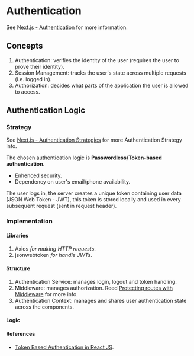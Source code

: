 # Authentication

See [Next.js - Authentication](https://nextjs.org/docs/app/building-your-application/authentication) for more information.

## Concepts

1. Authentication: verifies the identity of the user (requires the user to prove their identity).
2. Session Management: tracks the user's state across multiple requests (i.e. logged in).
3. Authorization: decides what parts of the application the user is allowed to access.


## Authentication Logic

### Strategy

See [Next.js - Authentication Strategies](https://nextjs.org/docs/app/building-your-application/authentication#authentication-strategies) for more Authentication Strategy info.

The chosen authentication logic is **Passwordless/Token-based authentication**.

- Enhenced security.
- Dependency on user's email/phone availability.

The user logs in, the server creates a unique token containing user data (JSON Web Token - JWT), this token is stored locally and used in every subsequent request (sent in request header).

### Implementation

#### Libraries

1. Axios _for making HTTP requests_.
2. jsonwebtoken _for handle JWTs_.

#### Structure

1. Authentication Service: manages login, logout and token handling.
2. Middleware: manages authorization. Reed [Protecting routes with Middleware](https://nextjs.org/docs/app/building-your-application/authentication#protecting-routes-with-middleware) for more info.
2. Authentication Context: manages and shares user authentication state across the components.

#### Logic


#### References

- [Token Based Authentication in React JS](https://marketsplash.com/tutorials/react-js/token-based-authentication-in-react-js/).

